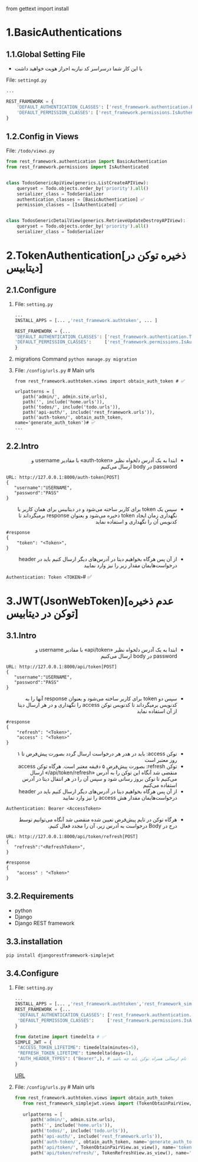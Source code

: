from gettext import install

# 1.BasicAuthentications

## 1.1.Global Setting File

* با این کار شما درسراسر کد نیازبه احراز هویت خواهید داشت

File: `settingd.py`

```python
...

REST_FRAMEWORK = {
    'DEFAULT_AUTHENTICATION_CLASSES': ['rest_framework.authentication.BasicAuthentication'],
    'DEFAULT_PERMISSION_CLASSES': ['rest_framework.permissions.IsAuthenticated']
}
```

## 1.2.Config in Views

File: `/todo/views.py`

```python
from rest_framework.authentication import BasicAuthentication
from rest_framework.permissions import IsAuthenticated


class TodosGenericApiView(generics.ListCreateAPIView):
    queryset = Todo.objects.order_by('priority').all()
    serializer_class = TodoSerializer
    authentication_classes = [BasicAuthentication] ✅️
    permission_classes = [IsAuthenticated] ✅️


class TodosGenericDetailView(generics.RetrieveUpdateDestroyAPIView):
    queryset = Todo.objects.order_by('priority').all()
    serializer_class = TodoSerializer
```

# 2.TokenAuthentication[ذخیره توکن در دیتابیس]

## 2.1.Configure

1. File: `setting.py`
    ```python
    ...
   INSTALL_APPS = [... ,'rest_framework.authtoken', ... ]
   
   REST_FRAMEWORK = {...
    'DEFAULT_AUTHENTICATION_CLASSES': ['rest_framework.authentication.TokenAuthentication'],
    'DEFAULT_PERMISSION_CLASSES':     ['rest_framework.permissions.IsAuthenticated']
   }
   ```
2. migrations Command `python manage.py migration`

3. File: `/config/urls.py` # Main urls
   ```
   from rest_framework.authtoken.views import obtain_auth_token # ✅️
   
   urlpatterns = [
      path('admin/', admin.site.urls),
      path('', include('home.urls')),
      path('todos/', include('todo.urls')),
      path('api-auth/', include('rest_framework.urls')),
      path('auth-token/', obtain_auth_token, name='generate_auth_token')# ✅️
   ...

## 2.2.Intro

<div style="direction: rtl">

* ابتدا به یک آدرس دلخواه نظیر «auth-token» با مقادیر username و password در body ارسال می‌کنیم

</div>

```
URL: http://127.0.0.1:8000/auth-token[POST]
{
   "username":"USERNAME",
   "password":"PASS"
}
```

<div style="direction: rtl">

* سپس یک token برای کاربر ساخته می‌شود و در دیتابیس برای همان کاربر با نگهداری زمان ایجاد token ذخیره می‌شود و بعنوان response برمیگرداند تا کدنویس آن را نگهداری و استفاده نماید

</div>

```
#response
{
    "token": "<Token>", 
}
```

<div style="direction: rtl">

* از آن پس هرگاه بخواهیم دیتا در آدرس‌های دیگر ارسال کنیم باید در header درخواست‌هایمان مقدار زیر را نیز وارد نمایید

</div>

```Authentication: Token <TOKEN>```# ✅️

# 3.JWT(JsonWebToken)[عدم ذخیره توکن در دیتابیس]

## 3.1.Intro

<div style="direction: rtl">

* ابتدا به یک آدرس دلخواه نظیر «api/token» با مقادیر username و password در body ارسال می‌کنیم

</div>

```
URL: http://127.0.0.1:8000/api/token[POST]
{
   "username":"USERNAME",
   "password":"PASS"
}
```

<div style="direction: rtl">

* سپس دو token برای کاربر ساخته می‌شود و بعنوان response آنها را به کدنویس برمیگرداند تا کدنویس توکن access را نگهداری و در هر ارسال دیتا از آن استفاده نماید

</div>

```
#response
{
    "refresh": "<Token>", 
    "access" : "<Token>"
}
```

<div style="direction: rtl">

* توکن access: باید در هدر هر درخواست ارسال گردد بصورت پیش‌فرض تا ۱ روز معتبر است
* توکن refresh: بصورت پیش‌فرض ۵ دقیقه معتبر است. هرگاه توکن access منقضی شد آنگاه این توکن را به آدرس «api/token/refresh/» ارسال می‌کنیم تا توکن بروز رسانی شود و سپس آن را در هر انتقال دیتا در آدرس استفاده می‌کنیم
* از آن پس هرگاه بخواهیم دیتا در آدرس‌های دیگر ارسال کنیم باید در header درخواست‌هایمان مقدار هش access را نیز وارد نمایید

</div>

```Authentication: Bearer <AccessToken>```

<div style="direction: rtl">

* هرگاه توکن در تایم پیش‌فرض تعیین شده منقضی شد آنگاه می‌توانیم توسط درج در Body درخواست به آدرس زیر، آن را مجدد فعال کنیم.

</div>

```
URL: http://127.0.0.1:8000/api/token/refresh[POST]
{
   "refresh":"<RefreshToken>",
}
```

```
#response
{
    "access" : "<Token>"
}
```

## 3.2.Requirements

* python
* Django
* Django REST framework

## 3.3.installation

```
pip install djangorestframework-simplejwt
```

## 3.4.Configure

1. File: `setting.py`
   ```python
   ...
   INSTALL_APPS = [... ,'rest_framework.authtoken','rest_framework_simpleJWT', ... ]
   REST_FRAMEWORK = {...
    'DEFAULT_AUTHENTICATION_CLASSES': ['rest_framework.authentication.JWTAuthentication'],
    'DEFAULT_PERMISSION_CLASSES':     ['rest_framework.permissions.IsAuthenticated']
   }
   
   from datetime import timedelta # ✅️
   SIMPLE_JWT = {
    "ACCESS_TOKEN_LIFETIME": timedelta(minutes=5),
    "REFRESH_TOKEN_LIFETIME": timedelta(days=1),
    "AUTH_HEADER_TYPES": ("Bearer",), # نام ارسالی همراه توکن باید چه باشد
   }
   ```
   [URL](https://django-rest-framework-simplejwt.readthedocs.io/en/latest/settings.html)

2. File: `/config/urls.py` # Main urls
   ```python
   from rest_framework.authtoken.views import obtain_auth_token
      from rest_framework_simplejwt.views import (TokenObtainPairView,TokenRefreshView,)
      
      urlpatterns = [
         path('admin/', admin.site.urls),
         path('', include('home.urls')),
         path('todos/', include('todo.urls')),
         path('api-auth/', include('rest_framework.urls')),
         path('auth-token/', obtain_auth_token, name='generate_auth_token'),
         path('api/token/', TokenObtainPairView.as_view(), name='token_obtain_pair'), # ✅️
         path('api/token/refresh/', TokenRefreshView.as_view(), name='token_refresh'),# ✅️
      ```